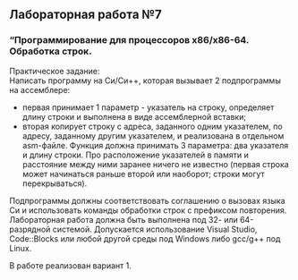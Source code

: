 ## Лабораторная работа №7
### “Программирование для процессоров x86/x86-64. Обработка строк.

Практическое задание: \
Написать программу на Си/Си++, которая вызывает 2 подпрограммы на ассемблере:
- первая принимает 1 параметр - указатель на строку, определяет длину строки и
выполнена в виде ассемблерной вставки;
- вторая копирует строку с адреса, заданного одним указателем, по адресу,
заданному другим указателем, и реализована в отдельном asm-файле. Функция
должна принимать 3 параметра: два указателя и длину строки. Про
расположение указателей в памяти и расстояние между ними заранее ничего не
известно (первая строка может начинаться раньше второй или наоборот; строки
могут перекрываться).

Подпрограммы должны соответствовать соглашению о вызовах языка Си и
использовать команды обработки строк с префиксом повторения.
Лабораторная работа должна быть выполнена под 32- или 64-разрядной системой.
Допускается использование Visual Studio, Code::Blocks или любой другой среды под
Windows либо gcc/g++ под Linux.

В работе реализован вариант 1.